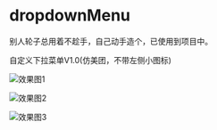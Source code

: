 # dropdownMenu

别人轮子总用着不趁手，自己动手造个，已使用到项目中。

自定义下拉菜单V1.0(仿美团，不带左侧小图标)

![效果图1](http://7xnh5e.com1.z0.glb.clouddn.com/dropdownMenu1.gif)

![效果图2](http://7xnh5e.com1.z0.glb.clouddn.com/dropdownMenu2.gif)

![效果图3](http://7xnh5e.com1.z0.glb.clouddn.com/dropdownMenu3.gif)

